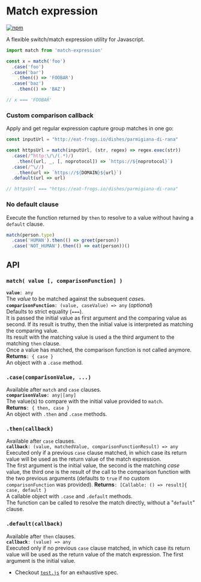 # Match expression
[![npm](https://img.shields.io/npm/v/match-expression.svg)](https://www.npmjs.com/package/match-expression)

A flexible switch/match expression utility for Javascript.

```javascript
import match from 'match-expression'

const x = match('foo')
  .case('foo')
  .case('bar')
    .then(() => 'FOOBAR')
  .case('baz')
    .then(() => 'BAZ')

// x === 'FOOBAR'
```
### Custom comparison callback

Apply and get regular expression capture group matches in one go:

```javascript
const inputUrl = "http://eat-frogs.io/dishes/parmigiana-di-rana"

const httpsUrl = match(inputUrl, (str, regex) => regex.exec(str))
  .case(/^http:\/\/(.*)/)
    .then((url, _, [, noprotocol]) => `https://${noprotocol}`)
  .case(/^\//)
    .then(url => `https://${DOMAIN}${url}`)
  .default(url => url)

// httpsUrl === "https://eat-frogs.io/dishes/parmigiana-di-rana"
```

### No default clause

Execute the function returned by `then` to resolve to a value without having a `default` clause.

```javascript
match(person.type)
  .case('HUMAN').then(() => greet(person))
  .case('NOT_HUMAN').then(() => eat(person))()
```

## API

### `match( value [, comparisonFunction] )`
**`value`**`: any`  
  The *value* to be matched against the subsequent *case*s.  
**`comparisonFunction`**`: (value, caseValue) => any` (*optional*)  
   Defaults to strict equality (`===`).  
   It is passed the initial value as first argument and the comparing value as second. If its result is truthy, then the initial value is interpreted as matching the comparing value.  
   Its result with the matching value is used a the third argument to the matching `then` clause.  
   Once a value has matched, the comparison function is not called anymore.  
**Returns**`: { case }`  
   An object with a `.case` method.

### `.case(comparisonValue, ...)`
Available after `match` and `case` clauses.  
**`comparisonValue`**`: any|[any]`  
  The value(s) to compare with the initial value provided to `match`.  
**Returns**`: { then, case }`  
   An object with `.then` and `.case` methods.  
  
### `.then(callback)`
Available after `case` clauses.  
**`callback`**`: (value, matchedValue, comparisonFunctionResult) => any`  
  Executed only if a previous `case` clause matched, in which case its return value will be used as the return value of the match expression.  
  The first argument is the initial value, the second is the matching *case* value, the third one is the result of the call to the comparison function with the two previous arguments (defaults to `true` if no custom `comparisonFunction` was provided).
**Returns**`: [Callable: () => result]{ case, default }`  
  A callable object with `.case` and `.default` methods.  
  The function can be called to resolve the match directly, without a "`default`" clause.
  
### `.default(callback)`
Available after `then` clauses.  
**`callback`**`: (value) => any`  
  Executed only if no previous `case` clause matched, in which case its return value will be used as the return value of the match expression. 
  The first argument is the initial value.
  
* Checkout [`test.js`](test.js) for an exhaustive spec.
